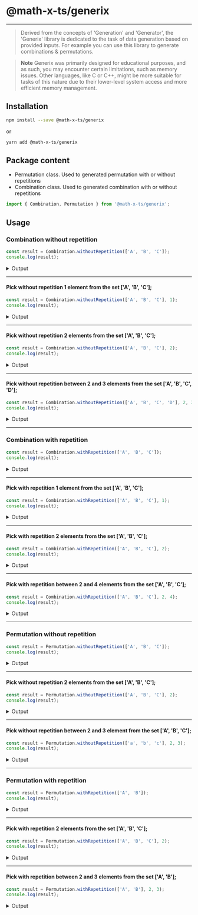 # @math-x-ts/generix
___

> Derived from the concepts of 'Generation' and 'Generator', the 'Generix' library is dedicated to the task of data generation based on provided inputs.
> For example you can use this library to generate combinations & permutations.

> **Note**  Generix was primarily designed for educational purposes, and as such, you may encounter certain limitations, such as memory issues. Other languages, like C or C++, might be more suitable for tasks of this nature due to their lower-level system access and more efficient memory management.

## Installation


```bash
npm install --save @math-x-ts/generix
```
or
```bash
yarn add @math-x-ts/generix
```

## Package content

- Permutation class. Used to generated permutation with or without repetitions
- Combination class. Used to generated combination with or without repetitions


```typescript
import { Combination, Permutation } from '@math-x-ts/generix';
```


## Usage

### Combination without repetition


```typescript
const result = Combination.withoutRepetition(['A', 'B', 'C']);
console.log(result);
```

<details>
    <summary>Output</summary>

```typescript
[
    ['A', 'B', 'C']
]
```
</details>

___

#### Pick without repetition 1 element from the set ['A', 'B', 'C'];

```typescript
const result = Combination.withoutRepetition(['A', 'B', 'C'], 1);
console.log(result);
```


<details>
    <summary>Output</summary>

```typescript
[
    ['A'],
    ['B'],
    ['C'],
]
```
</details>

___

#### Pick without repetition 2 elements from the set ['A', 'B', 'C'];

```typescript
const result = Combination.withoutRepetition(['A', 'B', 'C'], 2);
console.log(result);
```

<details>
    <summary>Output</summary>

```typescript
[
    ['A', 'B'],
    ['A', 'C'],
    ['B', 'C'],
]
```
</details>

___

#### Pick without repetition between 2 and 3 elements from the set ['A', 'B', 'C', 'D'];

```typescript
const result = Combination.withoutRepetition(['A', 'B', 'C', 'D'], 2, 3);
console.log(result);
```

<details>
    <summary>Output</summary>

```typescript
[
    ['A', 'B'],
    ['A', 'C'],
    ['A', 'D'],
    ['B', 'C'],
    ['B', 'D'],
    ['C', 'D'],
    ['A', 'B', 'C'],
    ['A', 'B', 'D'],
    ['A', 'C', 'D'],
    ['B', 'C', 'D'],
]
```
</details>

___


### Combination with repetition

```typescript
const result = Combination.withRepetition(['A', 'B', 'C']);
console.log(result);
```

<details>
    <summary>Output</summary>

```typescript
[
    ['A', 'A', 'A'],
    ['A', 'A', 'B'],
    ['A', 'A', 'C'],
    ['A', 'B', 'B'],
    ['A', 'B', 'C'],
    ['A', 'C', 'C'],
    ['B', 'B', 'B'],
    ['B', 'B', 'C'],
    ['B', 'C', 'C'],
    ['C', 'C', 'C']
]
```
</details>

___

#### Pick with repetition 1 element from the set ['A', 'B', 'C'];

```typescript
const result = Combination.withRepetition(['A', 'B', 'C'], 1);
console.log(result);
```

<details>
    <summary>Output</summary>

```typescript
[
    ['A'],
    ['B'],
    ['C'],
]
```
</details>

___

#### Pick with repetition 2 elements from the set ['A', 'B', 'C'];

```typescript
const result = Combination.withRepetition(['A', 'B', 'C'], 2);
console.log(result);
```

<details>
    <summary>Output</summary>

```typescript
[
    ['A', 'A'],
    ['A', 'B'],
    ['A', 'C'],
    ['B', 'B'],
    ['B', 'C'],
    ['C', 'C'],
]
```
</details>

___

#### Pick with repetition between 2 and 4 elements from the set ['A', 'B', 'C'];

```typescript
const result = Combination.withRepetition(['A', 'B', 'C'], 2, 4);
console.log(result);
```

<details>
    <summary>Output</summary>

```typescript
[
    ['A', 'A'],
    ['A', 'B'],
    ['A', 'C'],
    ['B', 'B'],
    ['B', 'C'],
    ['C', 'C'],
    ['A', 'A', 'A'],
    ['A', 'A', 'B'],
    ['A', 'A', 'C'],
    ['A', 'B', 'B'],
    ['A', 'B', 'C'],
    ['A', 'C', 'C'],
    ['B', 'B', 'B'],
    ['B', 'B', 'C'],
    ['B', 'C', 'C'],
    ['C', 'C', 'C'],
    ['A','A','A','A'],
    ['A','A','A','B'],
    ['A','A','A','C'],
    ['A','A','B','B'],
    ['A','A','B','C'],
    ['A','A','C','C'],
    ['A','B','B','B'],
    ['A','B','B','C'],
    ['A','B','C','C'],
    ['A','C','C','C'],
    ['B','B','B','B'],
    ['B','B','B','C'],
    ['B','B','C','C'],
    ['B','C','C','C'],
    ['C','C','C','C']

]
```
</details>

___

### Permutation without repetition


```typescript
const result = Permutation.withoutRepetition(['A', 'B', 'C']);
console.log(result);
```


<details>
    <summary>Output</summary>

```typescript
[
    ['A','B','C'],
    ['A','C','B'],
    ['B','A','C'],
    ['B','C','A'],
    ['C','A','B'],
    ['C','B','A']
]
```
</details>

___

#### Pick without repetition 2 elements from the set ['A', 'B', 'C'];

```typescript
const result = Permutation.withoutRepetition(['A', 'B', 'C'], 2);
console.log(result);
```

<details>
    <summary>Output</summary>

```typescript
[
    ['A','B'],
    ['A','C'],
    ['B','A'],
    ['B','C'],
    ['C','A'],
    ['C','B']
]
```
</details>

___

#### Pick without repetition between 2 and 3 element from the set ['A', 'B', 'C'];

```typescript
const result = Permutation.withoutRepetition(['a', 'b', 'c'], 2, 3);
console.log(result);
```

<details>
    <summary>Output</summary>

```typescript
[
    ['a','b'],
    ['a','c'],
    ['b','a'],
    ['b','c'],
    ['c','a'],
    ['c','b'],
    ['a','b','c'],
    ['a','c','b'],
    ['b','a','c'],
    ['b','c','a'],
    ['c','a','b'],
    ['c','b','a']
]
```
</details>

___

### Permutation with repetition


```typescript
const result = Permutation.withRepetition(['A', 'B']);
console.log(result);
```

<details>
    <summary>Output</summary>

```typescript
[
    ['A','A'],
    ['A','B'],
    ['B','A'],
    ['B','B']
]
```
</details>

___

#### Pick with repetition 2 elements from the set ['A', 'B', 'C'];

```typescript
const result = Permutation.withRepetition(['A', 'B', 'C'], 2);
console.log(result);
```

<details>
    <summary>Output</summary>

```typescript
[
    ['A','A'],
    ['A','B'],
    ['A','C'],
    ['B','A'],
    ['B','B'],
    ['B','C'],
    ['C','A'],
    ['C','B'],
    ['C','C']
]
```
</details>

___

#### Pick with repetition between 2 and 3 elements from the set ['A', 'B'];

```typescript
const result = Permutation.withRepetition(['A', 'B'], 2, 3);
console.log(result);
```

<details>
    <summary>Output</summary>

```typescript
[
    ['A','A'],
    ['A','B'],
    ['B','A'],
    ['B','B'],
    ['A','A','A'],
    ['A','A','B'],
    ['A','B','A'],
    ['A','B','B'],
    ['B','A','A'],
    ['B','A','B'],
    ['B','B','A'],
    ['B','B','B']
]
```
</details>

